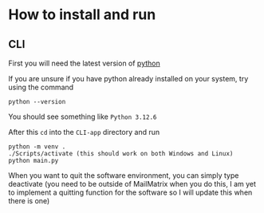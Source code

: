 

# How to install and run


## CLI

First you will need the latest version of [python](https://www.python.org/downloads/)

If you are unsure if you have python already installed on your system, try using the command 

````
python --version
````

You should see something like ``Python 3.12.6``

After this ``cd`` into the ``CLI-app`` directory and run 

```
python -m venv .
./Scripts/activate (this should work on both Windows and Linux)
python main.py
```

When you want to quit the software environment, you can simply type deactivate (you need to be outside of MailMatrix when you do this, I am yet to implement a quitting function for the software so I will update this when there is one)


